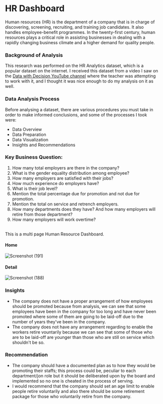 # HR Dashboard

Human resources (HR) is the department of a company that is in charge of discovering, screening, recruiting, and training job candidates. It also handles employee-benefit programmes.
In the twenty-first century, human resources plays a critical role in assisting businesses in dealing with a rapidly changing business climate and a higher demand for quality people.

### Background of Analysis
This research was performed on the HR Analytics dataset, which is a popular dataset on the internet.
I received this dataset from a video I saw on the [Data with Decision YouTube channel](https://www.youtube.com/c/DatawithDecision) where the teacher was attempting to work with it, and I thought it was nice enough to do my analysis on it as well.

### Data Analysis Process
Before analysing a dataset, there are various procedures you must take in order to make informed conclusions, and some of the processes I took were:
* Data Overview
* Data Preparation
* Data Visualization
* Insights and Recommendations

### Key Business Question:
1. How many total employers are there in the company?
2. What is the gender equality distribution among employee?
3. How many employers are satisfied with their jobs?
4. How much experience do employers have?
5. What is their job level?
5. Mention the total percentage due for promotion and not due for promotion.
6. Mention the total on service and retrench employers.
6. How many departments does they have? And how many employers will retire from those department?
7. How many employers will work overtime?
<br/>
This is a multi page Human Resource Dashboard.

#### Home
![Screenshot (191)](https://user-images.githubusercontent.com/104266403/207315129-be593ba0-a577-466b-adb4-e387c5619306.png)

#### Detail
![Screenshot (188)](https://user-images.githubusercontent.com/104266403/207305758-0cecb5dc-167a-427a-b78c-16491e311dad.png)



### Insights 
* The company does not have a proper arrangement of how employees should be promoted because from analysis, we can see that some employees have been in the company for too long and have never been promoted where some of them are going to be laid-off due to the number of years they've been in the company.
* The company does not have any arrangement regarding to enable the workers retire vountarily because we can see that some of those who are to be laid-off are younger than those who are still on service which shouldn't be so.

### Recommendation
* The company should have a documented plan as to how they would be promoting their staffs; this process could be, peculiar to each department/jon role but it should be deliberated upon by the board and implemented so no one is cheated in the process of serving.
* I would recommend that the company should set an age limit to enable people retire voluntarily and also there should be some retirement package for those who voluntarily retire from the company.

